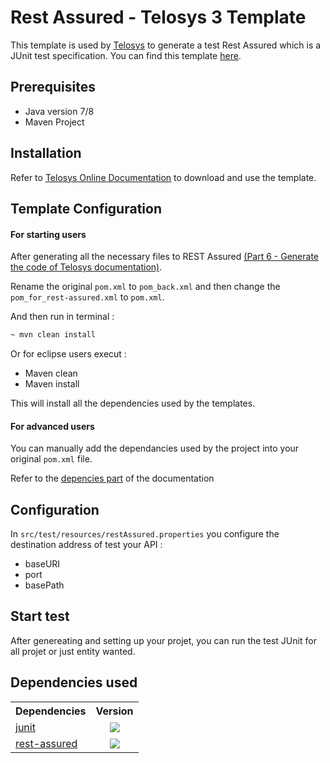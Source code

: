 # Rest Assured - Telosys 3 Template

This template is used by [Telosys](http://www.telosys.org/) to generate a test Rest Assured which is a JUnit test specification. You can find this template [here](https://github.com/so-technology-watch/telosys-templates-restassured).

## Prerequisites

* Java version 7/8
* Maven Project


## Installation

Refer to [Telosys Online Documentation](https://sites.google.com/site/telosystools/getting-started) to download and use the template.


## Template Configuration

#### For starting users

After generating all the necessary files to REST Assured [(Part 6 - Generate the code of Telosys documentation)](https://sites.google.com/site/telosystools/getting-started/generate-the-code).


Rename the original `pom.xml` to `pom_back.xml` and then change the `pom_for_rest-assured.xml` to `pom.xml`. 

And then run in terminal :
```bash
~ mvn clean install
```

Or for eclipse users execut :

* Maven clean
* Maven install

This will install all the dependencies used by the templates.

#### For advanced users

You can manually add the dependancies used by the project into your original `pom.xml` file.

Refer to the [depencies part](#dependencies-used) of the documentation


## Configuration

In `src/test/resources/restAssured.properties` you configure the destination address of test your API : 

* baseURI
* port
* basePath


## Start test

After genereating and setting up your projet, you can run the test JUnit for all projet or just entity wanted.  


## Dependencies used
 
 <table>
  <tbody>
    <tr>
      <th align="center">Dependencies</th>
      <th align="center">Version</th>
    </tr>
    <tr>
      <td>
      <a href="http://mvnrepository.com/artifact/junit/junit/4.12">junit</a>
      </td>
      <td align="center">
        <img src="https://img.shields.io/badge/version-4.12-brightgreen.svg" />
      </td>
    </tr>
        <tr>
      <td>
      <a href="http://mvnrepository.com/artifact/io.rest-assured/rest-assured/3.0.3">rest-assured</a>
      </td>
      <td align="center">
        <img src="https://img.shields.io/badge/version-3.0.3-brightgreen.svg" />
      </td>
    </tr>
  </tbody>
</table>
<br/>

